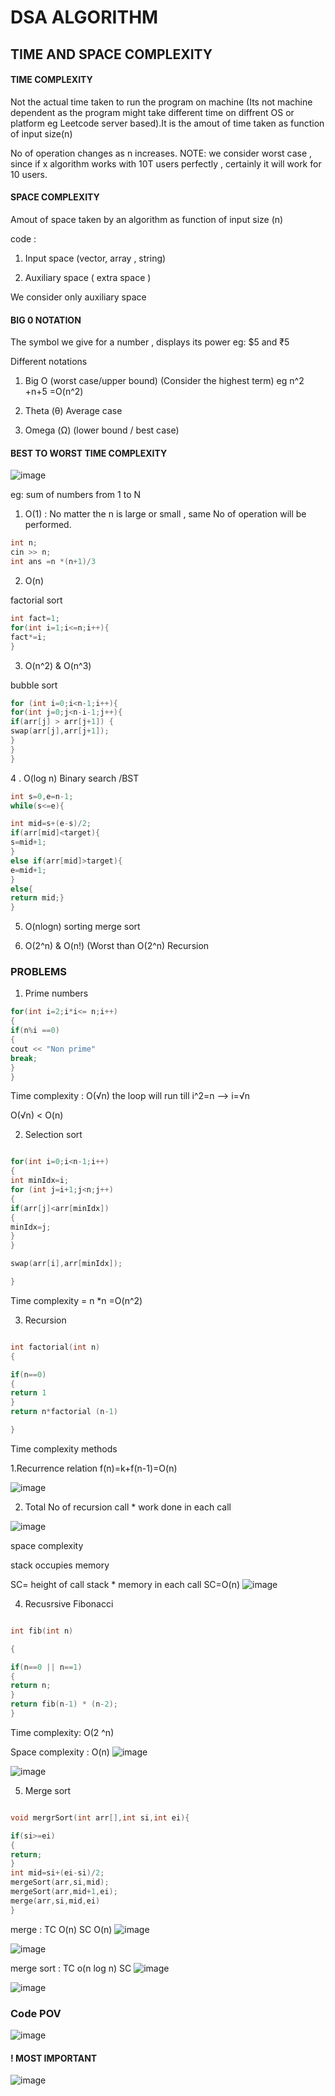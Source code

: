 # DSA ALGORITHM

## TIME AND SPACE COMPLEXITY

#### TIME COMPLEXITY

Not the actual time taken to run the program on machine (Its not machine dependent as the program might take different time on diffrent OS or platform eg Leetcode server based).It is the amout of time taken as function of input size(n)

No of operation changes as n increases.
NOTE: we consider worst case , since if x algorithm works with 10T users perfectly , certainly it will work for 10 users.

#### SPACE COMPLEXITY
Amout of space taken by an algorithm as function of input size (n)

code : 
1. Input space (vector, array , string)

2. Auxiliary space ( extra space )

We consider only auxiliary space
       


#### BIG 0 NOTATION

The symbol we give for a number , displays its power 
eg: $5 and ₹5 

Different notations

1. Big O (worst case/upper bound)  (Consider the highest term) eg n^2 +n+5 =O(n^2)

2. Theta (θ)  Average case

3. Omega (Ω) (lower bound / best case)

#### BEST TO WORST TIME COMPLEXITY   

![image](https://github.com/user-attachments/assets/af101c7a-16a1-42a0-9da1-17b0f48382f7)

eg: sum of numbers from 1 to N

1. O(1) : No matter the n is large or small , same No of operation  will be performed.



``` Cpp
int n;
cin >> n;
int ans =n *(n+1)/3

```

2. O(n)

factorial sort
``` cpp
int fact=1;
for(int i=1;i<=n;i++){
fact*=i;
}
```

3. O(n^2) & O(n^3)

bubble sort
``` cpp
for (int i=0;i<n-1;i++){
for(int j=0;j<n-i-1;j++){
if(arr[j] > arr[j+1]) {
swap(arr[j],arr[j+1]);
}
}
}

```


4 . O(log n)
Binary search /BST

``` cpp
int s=0,e=n-1;
while(s<=e){

int mid=s+(e-s)/2;
if(arr[mid]<target){
s=mid+1;
}
else if(arr[mid]>target){
e=mid+1;
}
else{
return mid;}
}


```

5. O(nlogn)
 sorting
merge sort

6. O(2^n) & O(n!) (Worst than O(2^n)
 Recursion

### PROBLEMS 

1. Prime numbers

``` cpp
for(int i=2;i*i<= n;i++)
{
if(n%i ==0)
{
cout << "Non prime"
break;
}
}
```

Time complexity : O(√n)
the loop will run till i^2=n --> i=√n

O(√n) < O(n)

2. Selection sort

``` cpp

for(int i=0;i<n-1;i++)
{
int minIdx=i;
for (int j=i+1;j<n;j++)
{
if(arr[j]<arr[minIdx])
{
minIdx=j;
}
}

swap(arr[i],arr[minIdx]);

}

```

Time complexity = n *n =O(n^2)
  
3. Recursion

``` cpp

int factorial(int n)
{

if(n==0)
{
return 1
}
return n*factorial (n-1)

}
```

Time complexity methods

1.Recurrence relation
f(n)=k+f(n-1)=O(n)

![image](https://github.com/user-attachments/assets/e898df43-09fe-4632-9efb-1d0dcad7ba99)


2. Total No of recursion call * work done in each call

![image](https://github.com/user-attachments/assets/f679e9a5-8146-47d0-9746-398800d376bd)


space complexity 

stack occupies memory

SC= height of call stack * memory in each call
SC=O(n)
![image](https://github.com/user-attachments/assets/31404fdb-9c70-449a-93f0-be8ef7a3773f)


4. Recusrsive Fibonacci

``` cpp

int fib(int n)

{

if(n==0 || n==1)
{
return n;
}
return fib(n-1) * (n-2);
}

```
Time complexity:  O(2 ^n)


Space complexity : O(n)
![image](https://github.com/user-attachments/assets/61e73119-6015-484b-86c5-b1aa05b2c737)


![image](https://github.com/user-attachments/assets/b3589dfe-073c-4011-a6b0-47351ae6426e)

5. Merge sort

``` cpp

void mergrSort(int arr[],int si,int ei){

if(si>=ei)
{
return;
}
int mid=si+(ei-si)/2;
mergeSort(arr,si,mid);
mergeSort(arr,mid+1,ei);
merge(arr,si,mid,ei)
}

```

merge : TC O(n)  SC O(n)
![image](https://github.com/user-attachments/assets/b2fcc263-0341-4dbe-8264-b89bbbc4bfe8)

![image](https://github.com/user-attachments/assets/e31f7246-07e7-473a-b282-8cf781c64bad)

merge sort : TC o(n log n) SC 
![image](https://github.com/user-attachments/assets/9288559c-1d89-4044-aeea-3cef5cf32722)

![image](https://github.com/user-attachments/assets/69137881-767e-4bef-b94c-45f9013f491e)

### Code POV

![image](https://github.com/user-attachments/assets/2267f1c3-0f26-4014-9476-5100c74f71b5)

#### ! MOST IMPORTANT
![image](https://github.com/user-attachments/assets/c1af6b5d-0fca-4719-9a07-482b7cc818a8)







